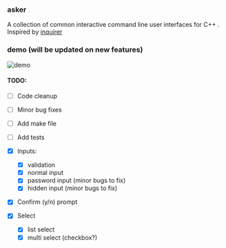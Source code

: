 ### asker

A collection of common interactive command line user interfaces for C++ . Inspired by [inquirer](https://www.npmjs.com/package/inquirer)

### demo (will be updated on new features)

![demo](https://i.imgur.com/R8xldwr.gif)

#### TODO:

- [ ] Code cleanup
- [ ] Minor bug fixes
- [ ] Add make file
- [ ] Add tests

- [x] Inputs:

  - [x] validation
  - [x] normal input
  - [x] password input (minor bugs to fix)
  - [x] hidden input (minor bugs to fix)

- [x] Confirm (y/n) prompt

- [x] Select
  - [x] list select
  - [x] multi select (checkbox?)
